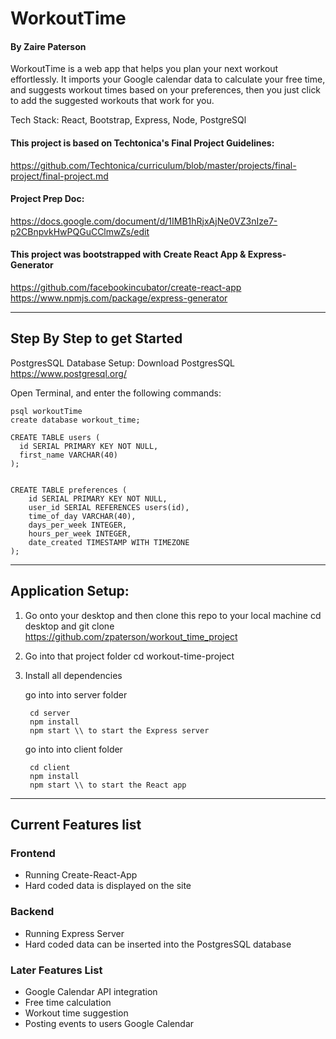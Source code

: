 # WorkoutTime 

#### By Zaire Paterson 

WorkoutTime is a web app that helps you plan your next workout effortlessly. It imports your Google calendar data to calculate your free time, and suggests workout times based on your preferences, then you just click to add the suggested workouts that work for you.

Tech Stack: React, Bootstrap, Express, Node, PostgreSQl

#### This project is based on Techtonica's Final Project Guidelines:
  https://github.com/Techtonica/curriculum/blob/master/projects/final-project/final-project.md

#### Project Prep Doc: 
https://docs.google.com/document/d/1IMB1hRjxAjNe0VZ3nIze7-p2CBnpvkHwPQGuCClmwZs/edit

#### This project was bootstrapped with Create React App & Express-Generator 
https://github.com/facebookincubator/create-react-app
https://www.npmjs.com/package/express-generator

---
## Step By Step to get Started

PostgresSQL Database Setup:
Download PostgresSQL https://www.postgresql.org/

Open Terminal, and enter the following commands:

```
psql workoutTime
create database workout_time;

CREATE TABLE users (
  id SERIAL PRIMARY KEY NOT NULL,
  first_name VARCHAR(40)
);


CREATE TABLE preferences (
	id SERIAL PRIMARY KEY NOT NULL,
	user_id SERIAL REFERENCES users(id),
	time_of_day VARCHAR(40),
	days_per_week INTEGER,
	hours_per_week INTEGER,
	date_created TIMESTAMP WITH TIMEZONE
);

```
----
## Application Setup:

1. Go onto your desktop and then clone this repo to your local machine
   cd desktop and git clone https://github.com/zpaterson/workout_time_project

2. Go into that project folder
   cd workout-time-project

3. Install all dependencies

   go into into server folder 
   ```
    cd server 
    npm install 
    npm start \\ to start the Express server
   ```
   go into into client folder 
   ```
    cd client
    npm install 
    npm start \\ to start the React app
   ```   
----
## Current Features list

### Frontend
* Running Create-React-App
* Hard coded data is displayed on the site  

### Backend
* Running Express Server
* Hard coded data can be inserted into the PostgresSQL database 

### Later Features List
* Google Calendar API integration
* Free time calculation 
* Workout time suggestion
* Posting events to users Google Calendar 

